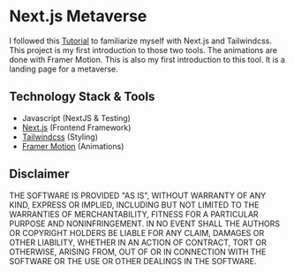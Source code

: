 # Next.js Metaverse
I followed this [Tutorial](https://www.youtube.com/watch?v=ugCN_gynFYw&t=5873s) to familiarize myself with Next.js and Tailwindcss. This project is my first introduction to those two tools.
The animations are done with Framer Motion. This is also my first introduction to this tool. 
It is a landing page for a metaverse.

## Technology Stack & Tools

- Javascript (NextJS & Testing)
- [Next.js](https://nextjs.org/) (Frontend Framework)
- [Tailwindcss](https://tailwindcss.com/) (Styling)
- [Framer Motion](https://www.framer.com/motion/) (Animations)

## Disclaimer
THE SOFTWARE IS PROVIDED "AS IS", WITHOUT WARRANTY OF ANY KIND, EXPRESS OR IMPLIED, INCLUDING BUT NOT LIMITED TO THE WARRANTIES OF MERCHANTABILITY, FITNESS FOR A PARTICULAR PURPOSE AND NONINFRINGEMENT. 
IN NO EVENT SHALL THE AUTHORS OR COPYRIGHT HOLDERS BE LIABLE FOR ANY CLAIM, DAMAGES OR OTHER LIABILITY, WHETHER IN AN ACTION OF CONTRACT, TORT OR OTHERWISE, ARISING FROM, OUT OF OR IN CONNECTION WITH THE SOFTWARE OR THE USE OR OTHER DEALINGS IN THE SOFTWARE.
